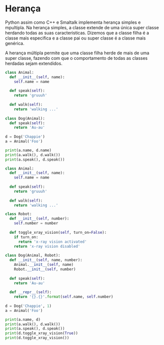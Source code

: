 # Herança

Python assim como C++ e Smaltalk implementa herança simples e mpultipla. Na herança simples, a classe extende de uma única super classe herdando todas as suas caracteristicas. Dizemos que a classe filha é a classe mais especifica e a classe pai ou super classe é a classe mais genérica.

A herança múltipla permite que uma classe filha herde de mais de uma super classe, fazendo com que o comportamento de todas as classes herdadas sejam extendidos.

```python
class Animal:
  def __init__(self, name):
    self.name = name
    
  def speak(self):
    return 'gruuuh'
  
  def walk(self):
    return 'walking ...'
    
class Dog(Animal):
  def speak(self):
    return 'Au-au'
  
d = Dog('Chappie')
a = Animal('Foo')

print(a.name, d.name)
print(a.walk(), d.walk())
print(a.speak(), d.speak())
```

```python
class Animal:
  def __init__(self, name):
    self.name = name
    
  def speak(self):
    return 'gruuuh'
  
  def walk(self):
    return 'walking ...'

class Robot:
  def __init__(self, number):
    self.number = number
  
  def toggle_xray_vision(self, turn_on=False):
    if turn_on:
      return 'x-ray vision activated'
    return 'x-ray vision disabled'
  
class Dog(Animal, Robot):
  def __init__(self, name, number):
    Animal.__init__(self, name)
    Robot.__init__(self, number)
    
  def speak(self):
    return 'Au-au'
  
  def __repr__(self):
    return '{}.{}'.format(self.name, self.number)
  
d = Dog('Chappie', 1)
a = Animal('Foo')

print(a.name, d)
print(a.walk(), d.walk())
print(a.speak(), d.speak())
print(d.toggle_xray_vision(True))
print(d.toggle_xray_vision())
```

